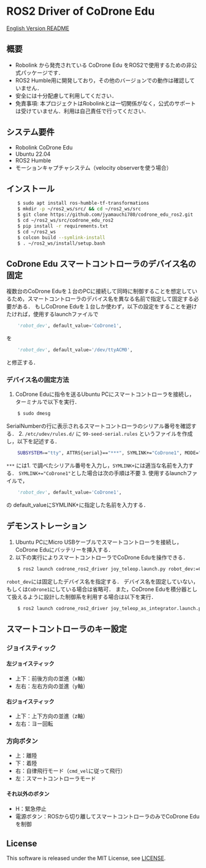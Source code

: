 # ROS2 Driver of CoDrone Edu

[English Version README](https://github.com/jyamauchi780/codrone_edu_ros2)

## 概要
- Robolink から発売されている CoDrone Edu をROS2で使用するための非公式パッケージです．
- ROS2 Humble用に開発しており，その他のバージョンでの動作は確認していません．
- 安全には十分配慮して利用してください．
- 免責事項: 本プロジェクトはRobolinkとは一切関係がなく，公式のサポートは受けていません．利用は自己責任で行ってください．

## システム要件
- Robolink CoDrone Edu
- Ubuntu 22.04
- ROS2 Humble 
- モーションキャプチャシステム（velocity observerを使う場合）

## インストール
```sh
    $ sudo apt install ros-humble-tf-transformations
    $ mkdir -p ~/ros2_ws/src/ && cd ~/ros2_ws/src
    $ git clone https://github.com/jyamauchi780/codrone_edu_ros2.git
    $ cd ~/ros2_ws/src/codrone_edu_ros2
    $ pip install -r requirements.txt
    $ cd ~/ros2_ws
    $ colcon build --symlink-install
    $ . ~/ros2_ws/install/setup.bash
```

## CoDrone Edu スマートコントローラのデバイス名の固定
複数台のCoDrone Eduを１台のPCに接続して同時に制御することを想定しているため，スマートコントローラのデバイス名を異なる名前で指定して固定する必要がある．
もしCoDrone Eduを１台しか使わず，以下の設定をすることを避けたければ，使用するlaunchファイルで
```python
    'robot_dev', default_value='CoDrone1',
```
を
```python
    'robot_dev', default_value='/dev/ttyACM0',
```
と修正する．

### デバイス名の固定方法
1. CoDrone Eduに指令を送るUbuntu PCにスマートコントローラを接続し，ターミナルで以下を実行．
```sh
    $ sudo dmesg
```
SerialNumberの行に表示されるスマートコントローラのシリアル番号を確認する．
2. `/etc/udev/rules.d/` に `99-seed-serial.rules` というファイルを作成し，以下を記述する．
```sh 
    SUBSYSTEM=="tty", ATTRS{serial}=="***", SYMLINK+="CoDrone1", MODE="0666"
```
`***` には1. で調べたシリアル番号を入力し，`SYMLINK+`には適当な名前を入力する．
`SYMLINK+="CoDrone1"`とした場合は次の手順は不要
3. 使用するlaunchファイルで，
```python
    'robot_dev', default_value='CoDrone1',
```
の default_valueにSYMLINK+に指定した名前を入力する．

## デモンストレーション
1. Ubuntu PCにMicro USBケーブルでスマートコントローラを接続し，CoDrone Eduにバッテリーを挿入する．
2. 以下の実行によりスマートコントローラでCoDrone Eduを操作できる．
```sh
    $ ros2 launch codrone_ros2_driver joy_teleop.launch.py robot_dev:=CoDrone1
```
`robot_dev`には固定したデバイス名を指定する．
デバイス名を固定していない，もしくは`CoDrone1`にしている場合は省略可．
また，CoDrone Eduを積分器として扱えるように設計した制御系を利用する場合は以下を実行．
```sh
    $ ros2 launch codrone_ros2_driver joy_teleop_as_integrator.launch.py robot_dev:=CoDrone1
```

## スマートコントローラのキー設定
### ジョイスティック
#### 左ジョイスティック
- 上下：前後方向の並進（x軸）
- 左右：左右方向の並進（y軸）

#### 右ジョイスティック
- 上下：上下方向の並進（z軸）
- 左右：ヨー回転

### 方向ボタン
- 上：離陸
- 下：着陸
- 右：自律飛行モード（`cmd_vel`に従って飛行）
- 左：スマートコントローラモード

#### それ以外のボタン
- H：緊急停止
- 電源ボタン：ROSから切り離してスマートコントローラのみでCoDrone Eduを制御

## License
This software is released under the MIT License, see [LICENSE](https://github.com/jyamauchi780/codrone_edu_ros2/blob/main/LICENSE).

